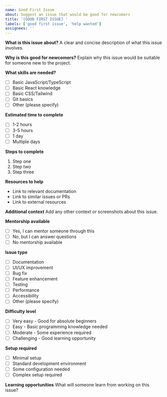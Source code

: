 ```yaml
---
name: Good First Issue
about: Suggest an issue that would be good for newcomers
title: '[GOOD FIRST ISSUE] '
labels: ['good first issue', 'help wanted']
assignees: ''
---
```


**What is this issue about?**
A clear and concise description of what this issue involves.

**Why is this good for newcomers?**
Explain why this issue would be suitable for someone new to the project.

**What skills are needed?**
- [ ] Basic JavaScript/TypeScript
- [ ] Basic React knowledge
- [ ] Basic CSS/Tailwind
- [ ] Git basics
- [ ] Other (please specify)

**Estimated time to complete**
- [ ] 1-2 hours
- [ ] 3-5 hours
- [ ] 1 day
- [ ] Multiple days

**Steps to complete**
1. Step one
2. Step two
3. Step three

**Resources to help**
- Link to relevant documentation
- Link to similar issues or PRs
- Link to external resources

**Additional context**
Add any other context or screenshots about this issue.

**Mentorship available**
- [ ] Yes, I can mentor someone through this
- [ ] No, but I can answer questions
- [ ] No mentorship available

**Issue type**
- [ ] Documentation
- [ ] UI/UX improvement
- [ ] Bug fix
- [ ] Feature enhancement
- [ ] Testing
- [ ] Performance
- [ ] Accessibility
- [ ] Other (please specify)

**Difficulty level**
- [ ] Very easy - Good for absolute beginners
- [ ] Easy - Basic programming knowledge needed
- [ ] Moderate - Some experience required
- [ ] Challenging - Good learning opportunity

**Setup required**
- [ ] Minimal setup
- [ ] Standard development environment
- [ ] Some configuration needed
- [ ] Complex setup required

**Learning opportunities**
What will someone learn from working on this issue?
